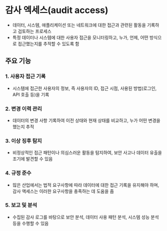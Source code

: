 # 감사 엑세스(audit access)

* 데이터, 시스템, 애플리케이션 또는 네트워크에 대한 접근과 관련된 활동을 기록하고 검토하는 프로세스
* 특정 데이터나 시스템에 대한 사용자 접근을 모니터링하고, 누가, 언제, 어떤 방식으로 접근했는지를 추적할 수 있도록 함

## 주요 기능
### 1. 사용자 접근 기록
* 시스템에 접근한 사용자의 정보, 즉 사용자의 ID, 접근 시점, 사용된 방법(로그인, API 호출 등)을 기록

### 2. 변경 이력 관리
* 데이터의 변경 사항 기록하여 이전 상태와 현재 상태를 비교하고, 누가 어떤 변경을 했는지 추적

### 3. 이상 징후 탐지
* 비정상적인 접근 패턴이나 의심스러운 활동을 탐지하여, 보안 사고나 데이터 유출을 조기에 발견할 수 있음

### 4.  규정 준수
* 많은 산업에서는 법적 요구사항에 따라 데이터에 대한 접근 기록을 유지해야 하며, 감사 액세스는 이러한 요구사항을 충족하는 데 도움을 줌

### 5. 보고 및 분석
* 수집된 감사 로그를 바탕으로 보안 분석, 데이터 사용 패턴 분석, 시스템 성능 분석 등을 수행할 수 있음